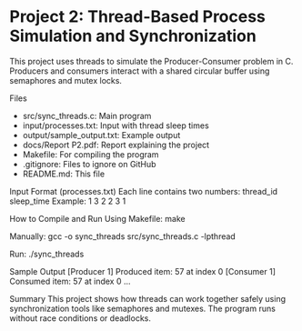 # Project 2: Thread-Based Process Simulation and Synchronization

This project uses threads to simulate the Producer-Consumer problem in C. Producers and consumers interact with a shared circular buffer using semaphores and mutex locks.

Files
- src/sync_threads.c: Main program
- input/processes.txt: Input with thread sleep times
- output/sample_output.txt: Example output
- docs/Report P2.pdf: Report explaining the project
- Makefile: For compiling the program
- .gitignore: Files to ignore on GitHub
- README.md: This file

Input Format (processes.txt)
Each line contains two numbers:
thread_id sleep_time
Example:
1 3
2 2
3 1

How to Compile and Run
Using Makefile:
  make

Manually:
  gcc -o sync_threads src/sync_threads.c -lpthread

Run:
  ./sync_threads

Sample Output
[Producer 1] Produced item: 57 at index 0
[Consumer 1] Consumed item: 57 at index 0
...

Summary
This project shows how threads can work together safely using synchronization tools like semaphores and mutexes. The program runs without race conditions or deadlocks.
